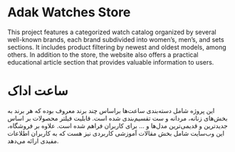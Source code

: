 # Adak Watches Store

This project features a categorized watch catalog organized by several well-known brands, each brand subdivided into women’s, men’s, and sets sections. It includes product filtering by newest and oldest models, among others. In addition to the store, the website also offers a practical educational article section that provides valuable information to users.

# ساعت اداک

این پروژه شامل دسته‌بندی ساعت‌ها براساس چند برند معروف بوده که هر برند به بخش‌های زنانه، مردانه و ست تقسیم‌بندی شده است. قابلیت فیلتر محصولات بر اساس جدیدترین و قدیمی‌ترین مدل‌ها و ... برای کاربران فراهم شده است. علاوه بر فروشگاه، این وب‌سایت شامل بخش مقالات آموزشی کاربردی نیز هست که به کاربران اطلاعات مفیدی ارائه می‌دهد.
